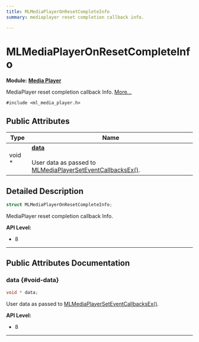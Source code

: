 ```yaml
---
title: MLMediaPlayerOnResetCompleteInfo
summary: mediaplayer reset completion callback info. 

---
```


# MLMediaPlayerOnResetCompleteInfo

**Module:** **[Media Player](/versioned_docs/version-22-Feb-2023/api-ref/api/Modules/group___media_player/group___media_player.md)**



MediaPlayer reset completion callback Info.  [More...](#detailed-description)


`#include <ml_media_player.h>`

## Public Attributes

| Type           | Name           |
| -------------- | -------------- |
| void * | **[data](/versioned_docs/version-22-Feb-2023/api-ref/api/Modules/group___media_player/struct_m_l_media_player_on_reset_complete_info.md#void-data)** <br></br>User data as passed to [MLMediaPlayerSetEventCallbacksEx()](/versioned_docs/version-22-Feb-2023/api-ref/api/Modules/group___media_player/group___media_player.md#mlresult-mlmediaplayerseteventcallbacksex).  |

## Detailed Description

```cpp
struct MLMediaPlayerOnResetCompleteInfo;
```

MediaPlayer reset completion callback Info. 




**API Level:**
  * 8 




-----------
## Public Attributes Documentation

### data {#void-data}

```cpp
void * data;
```

User data as passed to [MLMediaPlayerSetEventCallbacksEx()](/versioned_docs/version-22-Feb-2023/api-ref/api/Modules/group___media_player/group___media_player.md#mlresult-mlmediaplayerseteventcallbacksex). 




**API Level:**
  * 8 




-----------


